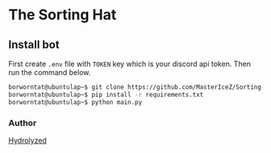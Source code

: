 # The Sorting Hat
## Install bot
First create `.env` file with `TOKEN` key which is your discord api token. Then run the command below.
```bash
borworntat@ubuntulap~$ git clone https://github.com/MasterIceZ/Sorting-Hat
borworntat@ubuntulap~$ pip install -r requirements.txt
borworntat@ubuntulap~$ python main.py
```
### Author 
[Hydrolyzed](https://github.com/mastericez)